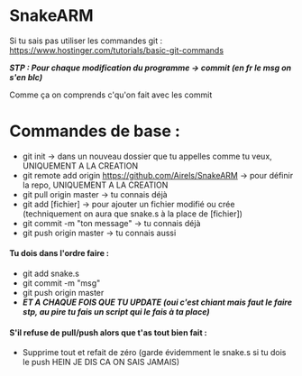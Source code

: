 # SnakeARM

Si tu sais pas utiliser les commandes git :
https://www.hostinger.com/tutorials/basic-git-commands

***STP : Pour chaque modification du programme -> commit (en fr le msg on s'en blc)***


Comme ça on comprends c'qu'on fait avec les commit


# Commandes de base :
- git init -> dans un nouveau dossier que tu appelles comme tu veux, UNIQUEMENT A LA CREATION
- git remote add origin https://github.com/Airels/SnakeARM -> pour définir la repo, UNIQUEMENT A LA CREATION
- git pull origin master -> tu connais déjà
- git add [fichier] -> pour ajouter un fichier modifié ou crée (techniquement on aura que snake.s à la place de [fichier])
- git commit -m "ton message" -> tu connais déjà
- git push origin master -> tu connais aussi

#### Tu dois dans l'ordre faire :
- git add snake.s
- git commit -m "msg"
- git push origin master
- ***ET A CHAQUE FOIS QUE TU UPDATE (oui c'est chiant mais faut le faire stp, au pire tu fais un script qui le fais à ta place)***


#### S'il refuse de pull/push alors que t'as tout bien fait :
- Supprime tout et refait de zéro (garde évidemment le snake.s si tu dois le push HEIN JE DIS CA ON SAIS JAMAIS)
